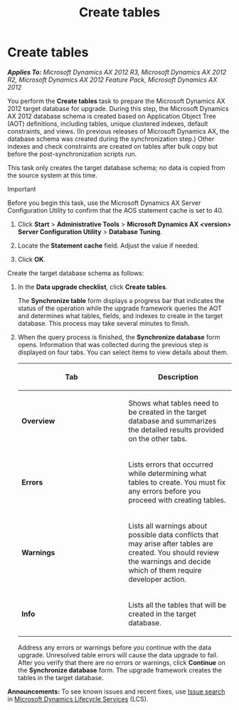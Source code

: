 ﻿---
title: Create tables
TOCTitle: Create tables
ms:assetid: c7f84356-e67a-4eea-95fa-5824b05315d0
ms:mtpsurl: https://technet.microsoft.com/en-us/library/Gg731932(v=AX.60)
ms:contentKeyID: 35132864
ms.date: 04/18/2014
mtps_version: v=AX.60
f1_keywords:
- tables
- upgrade
---

# Create tables 


_**Applies To:** Microsoft Dynamics AX 2012 R3, Microsoft Dynamics AX 2012 R2, Microsoft Dynamics AX 2012 Feature Pack, Microsoft Dynamics AX 2012_

You perform the **Create tables** task to prepare the Microsoft Dynamics AX 2012 target database for upgrade. During this step, the Microsoft Dynamics AX 2012 database schema is created based on Application Object Tree (AOT) definitions, including tables, unique clustered indexes, default constraints, and views. (In previous releases of Microsoft Dynamics AX, the database schema was created during the synchronization step.) Other indexes and check constraints are created on tables after bulk copy but before the post-synchronization scripts run.

This task only creates the target database schema; no data is copied from the source system at this time.


> [!IMPORTANT]
> <P>Before you begin this task, use the Microsoft Dynamics AX Server Configuration Utility to confirm that the AOS statement cache is set to 40.</P>
> <OL>
> <LI>
> <P>Click <STRONG>Start</STRONG> &gt; <STRONG>Administrative Tools</STRONG> &gt; <STRONG>Microsoft Dynamics AX &lt;version&gt; Server Configuration Utility</STRONG> &gt; <STRONG>Database Tuning</STRONG>.</P>
> <LI>
> <P>Locate the <STRONG>Statement cache</STRONG> field. Adjust the value if needed.</P>
> <LI>
> <P>Click <STRONG>OK</STRONG>.</P></LI></OL>



Create the target database schema as follows:

1.  In the **Data upgrade checklist**, click **Create tables**.
    
    The **Synchronize table** form displays a progress bar that indicates the status of the operation while the upgrade framework queries the AOT and determines what tables, fields, and indexes to create in the target database. This process may take several minutes to finish.

2.  When the query process is finished, the **Synchronize database** form opens. Information that was collected during the previous step is displayed on four tabs. You can select items to view details about them.
    
    <table>
    <colgroup>
    <col style="width: 50%" />
    <col style="width: 50%" />
    </colgroup>
    <thead>
    <tr class="header">
    <th><p>Tab</p></th>
    <th><p>Description</p></th>
    </tr>
    </thead>
    <tbody>
    <tr class="odd">
    <td><p><strong>Overview</strong></p></td>
    <td><p>Shows what tables need to be created in the target database and summarizes the detailed results provided on the other tabs.</p></td>
    </tr>
    <tr class="even">
    <td><p><strong>Errors</strong></p></td>
    <td><p>Lists errors that occurred while determining what tables to create. You must fix any errors before you proceed with creating tables.</p></td>
    </tr>
    <tr class="odd">
    <td><p><strong>Warnings</strong></p></td>
    <td><p>Lists all warnings about possible data conflicts that may arise after tables are created. You should review the warnings and decide which of them require developer action.</p></td>
    </tr>
    <tr class="even">
    <td><p><strong>Info</strong></p></td>
    <td><p>Lists all the tables that will be created in the target database.</p></td>
    </tr>
    </tbody>
    </table>
    
    Address any errors or warnings before you continue with the data upgrade. Unresolved table errors will cause the data upgrade to fail. After you verify that there are no errors or warnings, click **Continue** on the **Synchronize database** form. The upgrade framework creates the tables in the target database.

  
**Announcements:** To see known issues and recent fixes, use [Issue search](http://go.microsoft.com/fwlink/?linkid=389258) in [Microsoft Dynamics Lifecycle Services](http://go.microsoft.com/fwlink/?linkid=306505) (LCS).

